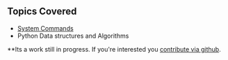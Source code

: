 ## **Topics Covered**

- [System Commands](system-commands/about/index.md)
- Python Data structures and Algorithms



**Its a work still in progress. If you're interested you [contribute via github](contribute).